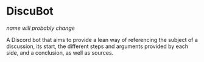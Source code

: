 # DiscuBot
*name will probably change*

A Discord bot that aims to provide a lean way of referencing the subject of a discussion, its start, the different steps and arguments provided by each side, and a conclusion, as well as sources.

